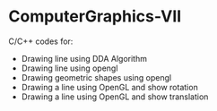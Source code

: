 # ComputerGraphics-VII
C/C++ codes for:
- Drawing line using DDA Algorithm
- Drawing line using opengl
- Drawing geometric shapes using opengl
- Drawing a line using OpenGL and show rotation
- Drawing a line using OpenGL and show translation

